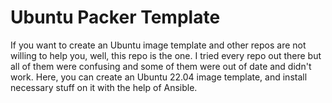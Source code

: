 # Ubuntu Packer Template
If you want to create an Ubuntu image template and other repos are not willing to help you, well, this repo is the one.
I tried every repo out there but all of them were confusing and some of them were out of date and didn't work.
Here, you can create an Ubuntu 22.04 image template, and install necessary stuff on it with the help of Ansible.
